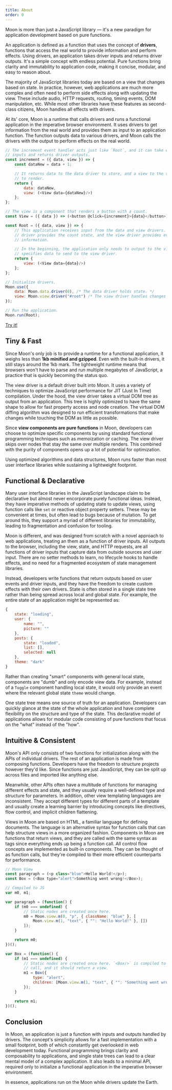 ```yaml
---
title: About
order: 0
---
```


Moon is more than just a JavaScript library — it's a new paradigm for application development based on pure functions.

An application is defined as a function that uses the concept of **drivers**, functions that access the real world to provide information and perform effects. Using drivers, an application takes driver inputs and returns driver outputs. It's a simple concept with endless potential. Pure functions bring clarity and immutability to application code, making it concise, modular, and easy to reason about.

The majority of JavaScript libraries today are based on a view that changes based on state. In practice, however, web applications are much more complex and often need to perform side effects along with updating the view. These include audio, HTTP requests, routing, timing events, DOM manipulation, etc. While most other libraries have these features as second-class citizens, Moon handles all effects with drivers.

At its' core, Moon is a runtime that calls drivers and runs a functional application in the imperative browser environment. It uses drivers to get information from the real world and provides them as input to an application function. The function outputs data to various drivers, and Moon calls the drivers with the output to perform effects on the real world.

```js
// The increment event handler acts just like `Root`, and it can take driver
// inputs and returns driver outputs.
const increment = ({ data, view }) => {
	const dataNew = data + 1;

	// It returns data to the data driver to store, and a view to the view driver
	// to render.
	return {
		data: dataNew,
		view: (<View data={dataNew}/>)
	};
};

// The view is a component that renders a button with a count.
const View = ({ data }) => (<button @click={increment}>{data}</button>);

const Root = ({ data, view }) => {
	// This application receives input from the data and view drivers. The data
	// driver provides the count state, and the view driver provides event
	// information.

	// In the beginning, the application only needs to output to the view, so it
	// specifies data to send to the view driver.
	return {
		view: (<View data={data}/>)
	};
};

// Initialize drivers.
Moon.use({
	data: Moon.data.driver(0), /* The data driver holds state. */
	view: Moon.view.driver("#root") /* The view driver handles changes to the DOM. */
});

// Run the application.
Moon.run(Root);
```

<a href="/play#%2F%2F%20The%20increment%20event%20handler%20acts%20just%20like%20%60Root%60%2C%20and%20it%20can%20take%20driver%0A%2F%2F%20inputs%20and%20returns%20driver%20outputs.%0Aconst%20increment%20%3D%20(%7B%20data%2C%20view%20%7D)%20%3D%3E%20%7B%0A%20%20%20%20const%20dataNew%20%3D%20data%20%2B%201%3B%0A%0A%20%20%20%20%2F%2F%20It%20returns%20data%20to%20the%20data%20driver%20to%20store%2C%20and%20a%20view%20to%20the%20view%20driver%0A%20%20%20%20%2F%2F%20to%20render.%0A%20%20%20%20return%20%7B%0A%20%20%20%20%20%20%20%20data%3A%20dataNew%2C%0A%20%20%20%20%20%20%20%20view%3A%20(%3CView%20data%3D%7BdataNew%7D%2F%3E)%0A%20%20%20%20%7D%3B%0A%7D%3B%0A%0A%2F%2F%20The%20view%20is%20a%20component%20that%20renders%20a%20button%20with%20a%20count.%0Aconst%20View%20%3D%20(%7B%20data%20%7D)%20%3D%3E%20(%3Cbutton%20%40click%3D%7Bincrement%7D%3E%7Bdata%7D%3C%2Fbutton%3E)%3B%0A%0Aconst%20Root%20%3D%20(%7B%20data%2C%20view%20%7D)%20%3D%3E%20%7B%0A%20%20%20%20%2F%2F%20This%20application%20receives%20input%20from%20the%20data%20and%20view%20drivers.%20The%20data%0A%20%20%20%20%2F%2F%20driver%20provides%20the%20count%20state%2C%20and%20the%20view%20driver%20provides%20event%0A%20%20%20%20%2F%2F%20information.%0A%0A%20%20%20%20%2F%2F%20In%20the%20beginning%2C%20the%20application%20only%20needs%20to%20output%20to%20the%20view%2C%20so%20it%0A%20%20%20%20%2F%2F%20specifies%20data%20to%20send%20to%20the%20view%20driver.%0A%20%20%20%20return%20%7B%0A%20%20%20%20%20%20%20%20view%3A%20(%3CView%20data%3D%7Bdata%7D%2F%3E)%0A%20%20%20%20%7D%3B%0A%7D%3B%0A%0A%2F%2F%20Initialize%20drivers.%0AMoon.use(%7B%0A%20%20%20%20data%3A%20Moon.data.driver(0)%2C%20%2F*%20The%20data%20driver%20holds%20state.%20*%2F%0A%20%20%20%20view%3A%20Moon.view.driver(%22%23root%22)%20%2F*%20The%20view%20driver%20handles%20changes%20to%20the%20DOM.%20*%2F%0A%7D)%3B%0A%0A%2F%2F%20Run%20the%20application.%0AMoon.run(Root)%3B">Try it!</a>

## Tiny & Fast

Since Moon's only job is to provide a runtime for a functional application, it weighs less than **1kb minified and gzipped**. Even with the built-in drivers, it still stays around the 1kb mark. The lightweight runtime means that browsers won't have to parse and run multiple megabytes of JavaScript, a practice that is quickly becoming the status quo.

The view driver is a default driver built into Moon. It uses a variety of techniques to optimize JavaScript performance for JIT (Just In Time) compilation. Under the hood, the view driver takes a virtual DOM tree as output from an application. This tree is highly optimized to have the same shape to allow for fast property access and node creation. The virtual DOM diffing algorithm was designed to run efficient transformations that make changes while touching the DOM as little as possible.

Since **view components are pure functions** in Moon, developers can choose to optimize specific components by using standard functional programming techniques such as memoization or caching. The view driver skips over nodes that stay the same over multiple renders. This combined with the purity of components opens up a lot of potential for optimization.

Using optimized algorithms and data structures, Moon runs faster than most user interface libraries while sustaining a lightweight footprint.

## Functional & Declarative

Many user interface libraries in the JavaScript landscape claim to be declarative but almost never encorporate purely functional ideas. Instead, they have imperative methods of updating state to update views, using function calls like `set` or reactive object property setters. These may be convenient at times, but often lead to bugs because of mutation. To get around this, they support a myriad of different libraries for immutability, leading to fragmentation and confusion for tooling.

Moon is different, and was designed from scratch with a novel approach to web applications, treating an them as a function of driver inputs. All outputs to the browser, including the view, state, and HTTP requests, are all functions of driver inputs that capture data from outside sources and user input. There are no setter methods to learn, no lifecycle hooks to handle effects, and no need for a fragmented ecosystem of state management libraries.

Instead, developers write functions that return outputs based on user events and driver inputs, and they have the freedom to create custom effects with their own drivers. State is often stored in a single state tree rather than being spread across local and global state. For example, the entire state of an application might be represented as:

```js
{
	state: "loading",
	user: {
		name: "",
		picture: ""
	},
	posts: {
		state: "loaded",
		list: [],
		selected: null
	},
	theme: "dark"
}
```

Rather than creating "smart" components with general local state, components are "dumb" and only encode view data. For example, instead of a `Toggle` component handling local state, it would only provide an event where the relevant global state `theme` would change.

One state tree means one source of truth for an application. Developers can quickly glance at the state of the whole application and have complete flexibility on the structure and type of the state. This declarative model of applications allows for modular code consisting of pure functions that focus on the "what" instead of the "how".

## Intuitive & Consistent

Moon's API only consists of two functions for initialization along with the APIs of individual drivers. The rest of an application is made from composing functions. Developers have the freedom to structure projects however they'd like. Since functions are just JavaScript, they can be split up across files and imported like anything else.

Meanwhile, other APIs often have a multitude of functions for managing different effects and state, and they usually require a well-defined type and structure for parameters. In addition, other view templating languages are inconsistent. They accept different types for different parts of a template and usually create a learning barrier by introducing concepts like directives, flow control, and implicit children flattening.

Views in Moon are based on HTML, a familiar language for defining documents. The language is an alternative syntax for function calls that can help structure views in a more organized fashion. Components in Moon are functions that return views, and they are called with the same syntax as tags since everything ends up being a function call. All control flow concepts are implemented as built-in components. They can be thought of as function calls, but they're compiled to their more efficient counterparts for performance.

```js
// Moon View
const paragraph = (<p class="blue">Hello World!</p>);
const Box = (<Box type="alert">Something went wrong!</Box>);

// Compiled to JS
var m0, m1;

var paragraph = (function() {
	if (m0 === undefined) {
		// Static nodes are created once here.
		m0 = Moon.view.m(0, "p", { className: "blue" }, [
			Moon.view.m(1, "text", { "": "Hello World!" }, [])
		]);
	}

	return m0;
})();

var Box = (function() {
	if (m1 === undefined) {
		// Static nodes are created once here. `<Box/>` is compiled to a function
		// call, and it should return a view.
		m1 = Box({
			type: "alert",
			children: [Moon.view.m(1, "text", { "": "Something went wrong!" }, [])]
		});
	}

	return m1;
})();
```

## Conclusion

In Moon, an application is just a function with inputs and outputs handled by drivers. The concept's simplicity allows for a fast implementation with a small footprint, both of which constantly get overlooked in web development today. Functional programming brings clarity and composability to applications, and single state trees can lead to a clear mental model of a complex application. It also leads to a minimal API, required only to initialize a functional application in the imperative browser environment.

In essence, applications run on the Moon while drivers update the Earth.
